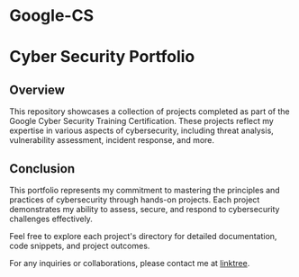 # Google-CS
# Cyber Security Portfolio

## Overview

This repository showcases a collection of projects completed as part of the Google Cyber Security Training Certification. These projects reflect my expertise in various aspects of cybersecurity, including threat analysis, vulnerability assessment, incident response, and more.

## Conclusion

This portfolio represents my commitment to mastering the principles and practices of cybersecurity through hands-on projects. Each project demonstrates my ability to assess, secure, and respond to cybersecurity challenges effectively.

Feel free to explore each project's directory for detailed documentation, code snippets, and project outcomes.

For any inquiries or collaborations, please contact me at [linktree](https://linktr.ee/aibuekuprecious).
 
